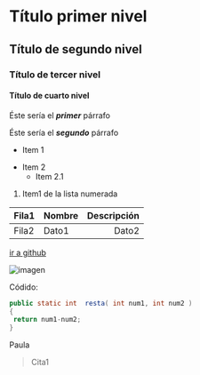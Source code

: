 # Título primer nivel

## Título de segundo nivel

### Título de tercer nivel

#### Título de cuarto nivel

Éste sería el ___primer___ párrafo

Éste sería el ***segundo*** párrafo

- Item 1
* Item 2
    -   Item 2.1
1. Item1 de la lista numerada

|Fila1|Nombre|Descripción|
|----|----|----:|
|Fila2|Dato1|Dato2|

[ir a github](https://github.com/evahdez/Proyecto1)

![imagen](https://d301sr5gafysq2.cloudfront.net/frontbucket/assets/present/empty-state.43f18054.svg)

Códido:
```java
public static int  resta( int num1, int num2 )
{
 return num1-num2;
}
```

Paula
> Cita1

